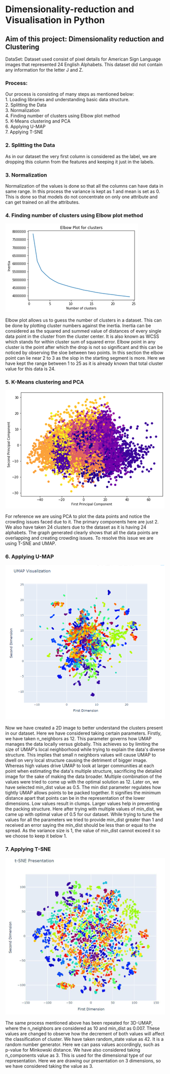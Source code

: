# Dimensionality-reduction and Visualisation in Python
 
<h2>Aim of this project: Dimensionality reduction and Clustering</h2>

DataSet: Dataset used consist of pixel details for American Sign Language images that represented 24 English Alphabets. This dataset did not contain any information for the letter J and Z.

<h3> Process:</h3>
Our process is consisting of many steps as mentioned below:<br>
1. Loading libraries and understanding basic data structure.<br>
2. Splitting the Data<br>
3. Normalization<br>
4. Finding number of clusters using Elbow plot method<br>
5. K-Means clustering and PCA<br>
6. Applying U-MAP<br>
7. Applying T-SNE<br>

<h3>2. Splitting the Data</h3>

As in our dataset the very first column is considered as the label, we are dropping this column from the features and keeping it just in the labels. <br>

<h3>3. Normalization</h3>

Normalization of the values is done so that all the columns can have data in same range. In this process the variance is kept as 1 and mean is set as 0. This is done so that models do not concentrate on only one attribute and can get trained on all the attributes.<br>

<h3>4. Finding number of clusters using Elbow plot method</h3>

![Alt Text](https://github.com/rakshitratan/Dimensionality-reduction-and-Clustering-for-Visualisation-in-Python/blob/master/Images/ElbowPlotforClusters.png)

Elbow plot allows us to guess the number of clusters in a dataset. This can be done by plotting cluster numbers against the inertia. Inertia can be considered as the squared and summed value of distances of every single data point in the cluster from the cluster center. It is also known as WCSS which stands for within cluster sum of squared error.
Elbow point in any cluster is the point after which the drop is not so significant and this can be noticed by observing the sloe between two points. In this section the elbow point can lie near 2 to 3 as the slop in the starting segment is more.
Here we have kept the range between 1 to 25 as it is already known that total cluster value for this data is 24.

<h3>5. K-Means clustering and PCA</h3>

![Alt Text](https://github.com/rakshitratan/Dimensionality-reduction-and-Clustering-for-Visualisation-in-Python/blob/master/Images/PCA.png)

For reference we are using PCA to plot the data points and notice the crowding issues faced due to it. The primary components here are just 2. We also have taken 24 clusters due to the dataset as it is having 24 alphabets.
The graph generated clearly shows that all the data points are overlapping and creating crowding issues. To resolve this issue we are using T-SNE and UMAP.<br>

<h3>6. Applying U-MAP</h3>

![Alt Text](https://github.com/rakshitratan/Dimensionality-reduction-and-Clustering-for-Visualisation-in-Python/blob/master/Images/UMAP-Visualization.png)

Now we have created a 2D image to better understand the clusters present in our dataset. Here we have considered taking certain parameters. Firstly, we have taken n_neighbors as 12. This parameter governs how UMAP manages the data locally versus globally. This achieves so by limiting the size of UMAP's local neighborhood while trying to explain the data's diverse structure. This implies that small n neighbors values will cause UMAP to dwell on very local structure causing the detriment of bigger image. Whereas high values drive UMAP to look at larger communities at each point when estimating the data's multiple structure, sacrificing the detailed image for the sake of making the data broader. Multiple combination of the values were tried to come up with the optimal solution as 12.
Later on, we have selected min_dist value as 0.5. The min dist parameter regulates how tightly UMAP allows points to be packed together. It signifies the minimum distance apart that points can be in the representation of the lower dimensions. Low values result in clumps. Larger values help in preventing the packing structure. Here after trying with multiple values of min_dist, we came up with optimal value of 0.5 for our dataset.
While trying to tune the values for all the parameters we tried to provide min_dist greater than 1 and received an error saying the min_dist should be less than or equal to the spread. As the variance size is 1, the value of min_dist cannot exceed it so we choose to keep it below 1.<br>


<h3>7. Applying T-SNE</h3>

![Alt Text](https://github.com/rakshitratan/Dimensionality-reduction-and-Clustering-for-Visualisation-in-Python/blob/master/Images/TSNE-Visualization.png)

The same process mentioned above has been repeated for 3D-UMAP, where the n_neighbors are considered as 10 and min_dist as 0.007. These values are changed to observe how the decrement of both values will affect the classification of cluster.
We have taken random_state value as 42. It is a random number generator. Here we can pass values accordingly, such as p-value for Minkowski distance.
We have also considered taking n_components value as 3. This is used for the dimensional type of our representation. Here we are drawing our presentation on 3 dimensions, so we have considered taking the value as 3. <br>



